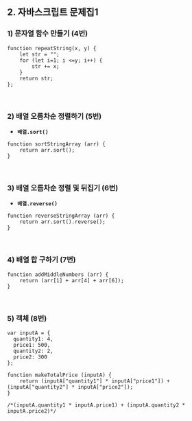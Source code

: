 ## 2. 자바스크립트 문제집1   
### 1) 문자열 함수 만들기 (4번)
```
function repeatString(x, y) {
    let str = "";
    for (let i=1; i <=y; i++) {
        str += x;
    }
    return str;
};
```

<br>

### 2) 배열 오름차순 정렬하기 (5번)
* __```배열.sort()```__   

```
function sortStringArray (arr) {
    return arr.sort();
}
```

<br>

### 3) 배열 오름차순 정렬 및 뒤집기 (6번)
* __```배열.reverse()```__   

```
function reverseStringArray (arr) {
    return arr.sort().reverse();
}
```

<br>

### 4) 배열 합 구하기 (7번)
```
function addMiddleNumbers (arr) {
    return (arr[1] + arr[4] + arr[6]);
}
```

<br>

### 5) 객체 (8번)
```
var inputA = {
  quantity1: 4,
  price1: 500,
  quantity2: 2,
  price2: 300
};
```
```
function makeTotalPrice (inputA) {
    return (inputA["quantity1"] * inputA["price1"]) + (inputA["quantity2"] * inputA["price2"]);
}

/*(inputA.quantity1 * inputA.price1) + (inputA.quantity2 * inputA.price2)*/
```

<br>

